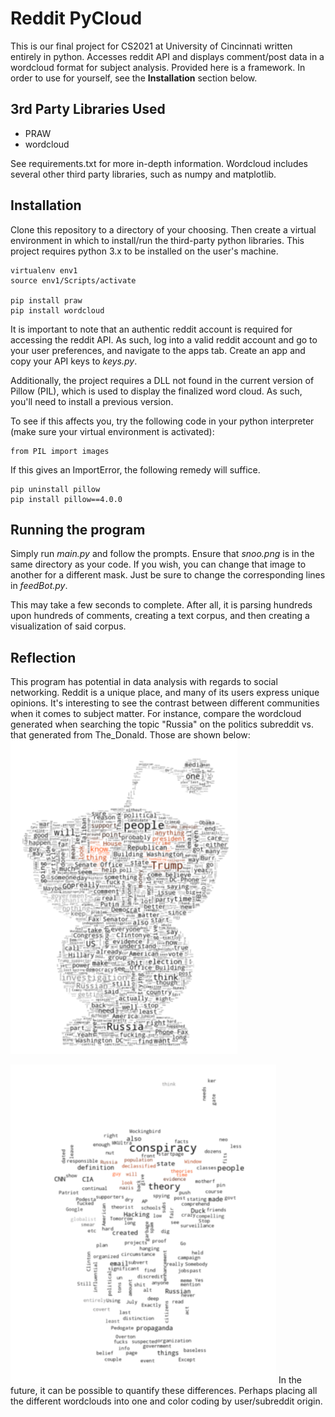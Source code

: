 # Reddit PyCloud

This is our final project for CS2021 at University of Cincinnati written entirely in python. Accesses reddit API and displays comment/post data in a wordcloud format for subject analysis. Provided here is a framework. In order to use for yourself, see the **Installation** section below.

## 3rd Party Libraries Used

- PRAW
- wordcloud

See requirements.txt for more in-depth information.
Wordcloud includes several other third party libraries, such as numpy and matplotlib.

## Installation

Clone this repository to a directory of your choosing. Then create a virtual environment in which to install/run the third-party python libraries. This project requires python 3.x to be installed on the user's machine.

```
virtualenv env1
source env1/Scripts/activate

pip install praw
pip install wordcloud
```

It is important to note that an authentic reddit account is required for accessing the reddit API. As such, log into a valid reddit account and go to your user preferences, and navigate to the apps tab. Create an app and copy your API keys to *keys.py*.

Additionally, the project requires a DLL not found in the current version of Pillow (PIL), which is used to display the finalized word cloud. As such, you'll need to install a previous version.

To see if this affects you, try the following code in your python interpreter (make sure your virtual environment is activated):

```
from PIL import images
```

If this gives an ImportError, the following remedy will suffice.

```
pip uninstall pillow
pip install pillow==4.0.0
```

## Running the program

Simply run *main.py* and follow the prompts. Ensure that *snoo.png* is in the same directory as your code. If you wish, you can change that image to another for a different mask. Just be sure to change the corresponding lines in *feedBot.py*.

This may take a few seconds to complete. After all, it is parsing hundreds upon hundreds of comments, creating a text corpus, and then creating a visualization of said corpus.

## Reflection

This program has potential in data analysis with regards to social networking. Reddit is a unique place, and many of its users express unique opinions. It's interesting to see the contrast between different communities when it comes to subject matter. For instance, compare the wordcloud generated when searching the topic "Russia" on the politics subreddit vs. that generated from The_Donald. Those are shown below:
![Alt text](Samples/russia-politics.png?raw=true "r/politics")

![Alt text](Samples/russia-thedonald.png?raw=true "r/The_Donald")
In the future, it can be possible to quantify these differences. Perhaps placing all the different wordclouds into one and color coding by user/subreddit origin.
